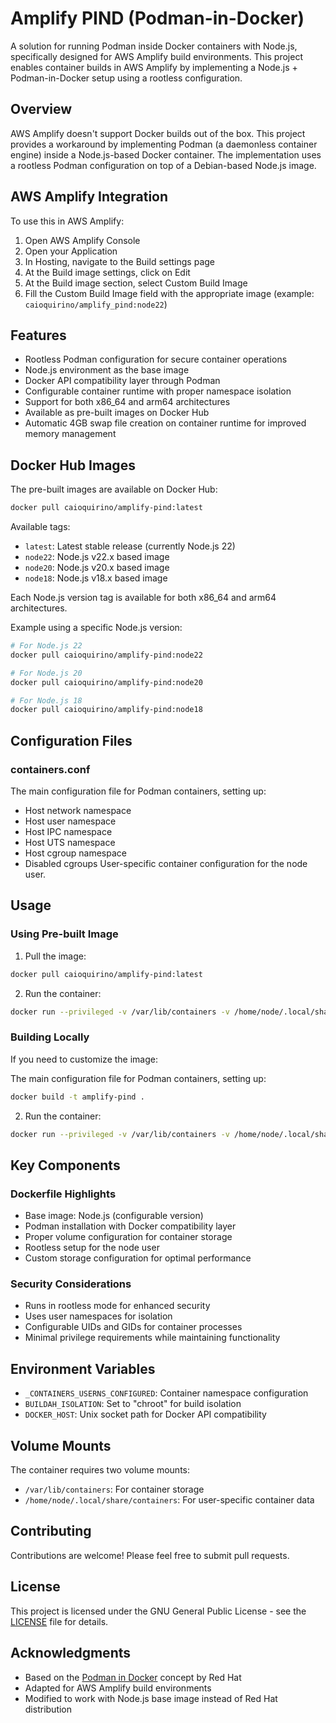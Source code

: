 # Amplify PIND (Podman-in-Docker)

A solution for running Podman inside Docker containers with Node.js, specifically designed for AWS Amplify build environments. This project enables container builds in AWS Amplify by implementing a Node.js + Podman-in-Docker setup using a rootless configuration.

## Overview

AWS Amplify doesn't support Docker builds out of the box. This project provides a workaround by implementing Podman (a daemonless container engine) inside a Node.js-based Docker container. The implementation uses a rootless Podman configuration on top of a Debian-based Node.js image.

## AWS Amplify Integration

To use this in AWS Amplify:

1. Open AWS Amplify Console
2. Open your Application
3. In Hosting, navigate to the Build settings page
4. At the Build image settings, click on Edit
5. At the Build image section, select Custom Build Image
6. Fill the Custom Build Image field with the appropriate image (example: `caioquirino/amplify_pind:node22`)

## Features

- Rootless Podman configuration for secure container operations
- Node.js environment as the base image
- Docker API compatibility layer through Podman
- Configurable container runtime with proper namespace isolation
- Support for both x86_64 and arm64 architectures
- Available as pre-built images on Docker Hub
- Automatic 4GB swap file creation on container runtime for improved memory management

## Docker Hub Images

The pre-built images are available on Docker Hub:

```bash
docker pull caioquirino/amplify-pind:latest
```

Available tags:
- `latest`: Latest stable release (currently Node.js 22)
- `node22`: Node.js v22.x based image
- `node20`: Node.js v20.x based image
- `node18`: Node.js v18.x based image

Each Node.js version tag is available for both x86_64 and arm64 architectures.

Example using a specific Node.js version:
```bash
# For Node.js 22
docker pull caioquirino/amplify-pind:node22

# For Node.js 20
docker pull caioquirino/amplify-pind:node20

# For Node.js 18
docker pull caioquirino/amplify-pind:node18
```

## Configuration Files

### containers.conf
The main configuration file for Podman containers, setting up:
- Host network namespace
- Host user namespace
- Host IPC namespace
- Host UTS namespace
- Host cgroup namespace
- Disabled cgroups
User-specific container configuration for the node user.

## Usage

### Using Pre-built Image

1. Pull the image:
```bash
docker pull caioquirino/amplify-pind:latest
```

2. Run the container:
```bash
docker run --privileged -v /var/lib/containers -v /home/node/.local/share/containers caioquirino/amplify-pind:latest
```

### Building Locally

If you need to customize the image:

The main configuration file for Podman containers, setting up:
```bash
docker build -t amplify-pind .
```

2. Run the container:
```bash
docker run --privileged -v /var/lib/containers -v /home/node/.local/share/containers amplify-pind
```

## Key Components

### Dockerfile Highlights

- Base image: Node.js (configurable version)
- Podman installation with Docker compatibility layer
- Proper volume configuration for container storage
- Rootless setup for the node user
- Custom storage configuration for optimal performance

### Security Considerations

- Runs in rootless mode for enhanced security
- Uses user namespaces for isolation
- Configurable UIDs and GIDs for container processes
- Minimal privilege requirements while maintaining functionality

## Environment Variables

- `_CONTAINERS_USERNS_CONFIGURED`: Container namespace configuration
- `BUILDAH_ISOLATION`: Set to "chroot" for build isolation
- `DOCKER_HOST`: Unix socket path for Docker API compatibility

## Volume Mounts

The container requires two volume mounts:
- `/var/lib/containers`: For container storage
- `/home/node/.local/share/containers`: For user-specific container data

## Contributing

Contributions are welcome! Please feel free to submit pull requests.

## License

This project is licensed under the GNU General Public License - see the [LICENSE](LICENSE) file for details.

## Acknowledgments

- Based on the [Podman in Docker](https://www.redhat.com/en/blog/podman-inside-container) concept by Red Hat
- Adapted for AWS Amplify build environments
- Modified to work with Node.js base image instead of Red Hat distribution 
